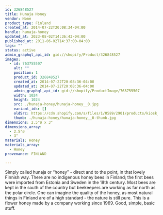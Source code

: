 ```yaml
---
id: 326848527
title: Hunaja Honey
vendor: None
product_type: Finland
created_at: 2014-07-22T20:08:34-04:00
handle: hunaja-honey
updated_at: 2023-08-02T14:36:43-04:00
published_at: 2011-06-02T14:37:00-04:00
tags: ""
status: active
admin_graphql_api_id: gid://shopify/Product/326848527
images:
  - id: 763755507
    alt: ""
    position: 1
    product_id: 326848527
    created_at: 2014-07-22T20:08:36-04:00
    updated_at: 2014-07-22T20:08:36-04:00
    admin_graphql_api_id: gid://shopify/ProductImage/763755507
    width: 1024
    height: 1024
    src: ./hunaja-honey/hunaja-honey__0.jpg
    variant_ids: []
    oldSrc: https://cdn.shopify.com/s/files/1/0589/2901/products/kiosk_fi_honey.jpeg?v=1406074116
    thumb: ./hunaja-honey/hunaja-honey__0-thumb.jpg
dimensions: 2.5"ø x 3"
dimensions_array:
  - 2.5"ø
  - 3"
materials: Honey
materials_array:
  - Honey
provenance: FINLAND

---
```


Simply called hunaja or “honey” - direct and to the point, in that lovely Finnish way. There are no indigenous honey bees in Finland; the first bees were imported from Estonia and Sweden in the 18th century. Most bees are kept in the south of the country but beekeepers are working as far north as the polar circle. One can imagine the quality of the honey, as most natural things in Finland are of a high standard - the nature is still pure. This is a flower honey made by a company working since 1969. Good, simple, basic stuff.